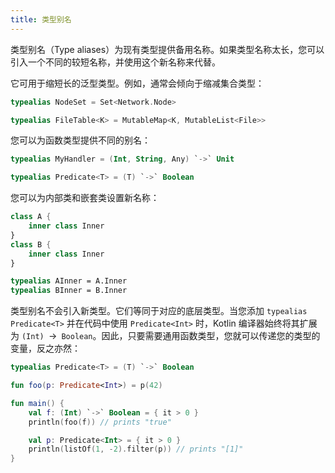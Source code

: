 ```yaml
---
title: 类型别名
---
```

类型别名（Type aliases）为现有类型提供备用名称。如果类型名称太长，您可以引入一个不同的较短名称，并使用这个新名称来代替。

它可用于缩短长的泛型类型。例如，通常会倾向于缩减集合类型：

```kotlin
typealias NodeSet = Set<Network.Node>

typealias FileTable<K> = MutableMap<K, MutableList<File>>
```

您可以为函数类型提供不同的别名：

```kotlin
typealias MyHandler = (Int, String, Any) `->` Unit

typealias Predicate<T> = (T) `->` Boolean
```

您可以为内部类和嵌套类设置新名称：

```kotlin
class A {
    inner class Inner
}
class B {
    inner class Inner
}

typealias AInner = A.Inner
typealias BInner = B.Inner
```

类型别名不会引入新类型。它们等同于对应的底层类型。当您添加 `typealias Predicate<T>` 并在代码中使用 `Predicate<Int>` 时，Kotlin 编译器始终将其扩展为 `(Int) `->` Boolean`。因此，只要需要通用函数类型，您就可以传递您的类型的变量，反之亦然：

```kotlin
typealias Predicate<T> = (T) `->` Boolean

fun foo(p: Predicate<Int>) = p(42)

fun main() {
    val f: (Int) `->` Boolean = { it > 0 }
    println(foo(f)) // prints "true"

    val p: Predicate<Int> = { it > 0 }
    println(listOf(1, -2).filter(p)) // prints "[1]"
}
```